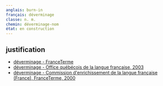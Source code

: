 ```yaml
---
anglais: burn-in
français: déverminage
classe: n. m.
chemin: déverminage-nom
état: en construction
---
```

## justification

- [déverminage - FranceTerme](https://www.culture.fr/FranceTerme/terme/INFO114)
- [déverminage - Office québécois de la langue française, 2003](https://vitrinelinguistique.oqlf.gouv.qc.ca/fiche-gdt/fiche/8870157/deverminage)
- [déverminage - Commission d'enrichissement de la langue française (France), FranceTerme, 2000](https://vitrinelinguistique.oqlf.gouv.qc.ca/fiche-gdt/fiche/26535223/deverminage)
